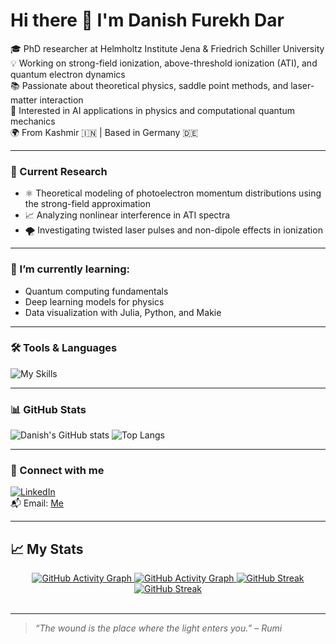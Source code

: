 # Hi there 👋 I'm Danish Furekh Dar

🎓 PhD researcher at Helmholtz Institute Jena & Friedrich Schiller University  
💡 Working on strong-field ionization, above-threshold ionization (ATI), and quantum electron dynamics  
📚 Passionate about theoretical physics, saddle point methods, and laser-matter interaction  
🧠 Interested in AI applications in physics and computational quantum mechanics  
🌍 From Kashmir 🇮🇳 | Based in Germany 🇩🇪  

---

### 🧪 Current Research
- ⚛️ Theoretical modeling of photoelectron momentum distributions using the strong-field approximation
- 📈 Analyzing nonlinear interference in ATI spectra
- 🌪️ Investigating twisted laser pulses and non-dipole effects in ionization

---

### 🔭 I’m currently learning:
- Quantum computing fundamentals
- Deep learning models for physics
- Data visualization with Julia, Python, and Makie

---

### 🛠️ Tools & Languages
![My Skills](https://skillicons.dev/icons?i=python,julia,c++,matlab,latex,git,linux,vscode)

---

### 📊 GitHub Stats
![Danish's GitHub stats](https://github-readme-stats.vercel.app/api?username=DanishFurekhDar&show_icons=true&theme=gruvbox)
![Top Langs](https://github-readme-stats.vercel.app/api/top-langs/?username=DanishFurekhDar&layout=compact&theme=gruvbox)

---

### 🔗 Connect with me
[![LinkedIn](https://img.shields.io/badge/LinkedIn-DanishFurekhDar-blue?logo=linkedin)](https://www.linkedin.com/in/danishfurekhdar)  
📬 Email: [Me](mailto:danish.dar@uni-jena.de)

---
## 📈 My Stats

<div align="center">
    <!-- Github Activity Graph -->
    <a href="#gh-dark-mode-only">
        <img src="https://github-readme-activity-graph.vercel.app/graph?username=danishfurekhdar&theme=github-dark&point=00000000&radius=16#gh-dark-mode-only" alt="GitHub Activity Graph">
    </a>
    <a href="#gh-light-mode-only">
        <img src="https://github-readme-activity-graph.vercel.app/graph?username=danishfurekhdar&theme=github-light&point=00000000&radius=16#gh-light-mode-only" alt="GitHub Activity Graph">
    </a>
    <!-- Github Streak Stats -->
    <a href="#gh-dark-mode-only">
        <img src="https://github-readme-streak-stats.herokuapp.com?user=danishfurekhdar&border_radius=20&theme=github-dark-blue&date_format=j%20M%5B%20Y%5D#gh-dark-mode-only" alt="GitHub Streak">
    </a>
    <a href="#gh-light-mode-only">
        <img src="https://github-readme-streak-stats.herokuapp.com?user=danishfurekhdar&border_radius=20&theme=vue&date_format=j%20M%5B%20Y%5D#gh-light-mode-only" alt="GitHub Streak">
    </a>
</div>

</br>

---

> *“The wound is the place where the light enters you.” – Rumi*

